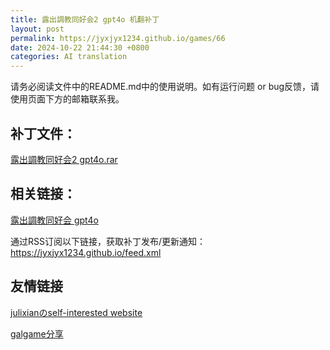 ```yaml
---
title: 露出調教同好会2 gpt4o 机翻补丁
layout: post
permalink: https://jyxjyx1234.github.io/games/66
date: 2024-10-22 21:44:30 +0800
categories: AI translation
---
```



请务必阅读文件中的README.md中的使用说明。如有运行问题 or bug反馈，请使用页面下方的邮箱联系我。

## 补丁文件：

[露出調教同好会2 gpt4o.rar](../resources/%E9%9C%B2%E5%87%BA%E8%AA%BF%E6%95%99%E5%90%8C%E5%A5%BD%E4%BC%9A2%20gpt4o.rar)

 

## 相关链接：

[露出調教同好会 gpt4o](../games/65)

 

通过RSS订阅以下链接，获取补丁发布/更新通知：https://jyxjyx1234.github.io/feed.xml

## 友情链接

[julixianのself-interested website](https://julixian-siw.worldsystem.top/) 

[galgame分享](https://t.me/galgpt)